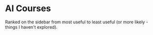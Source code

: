 # AI Courses
Ranked on the sidebar from most useful to least useful (or more likely - things I haven't explored).